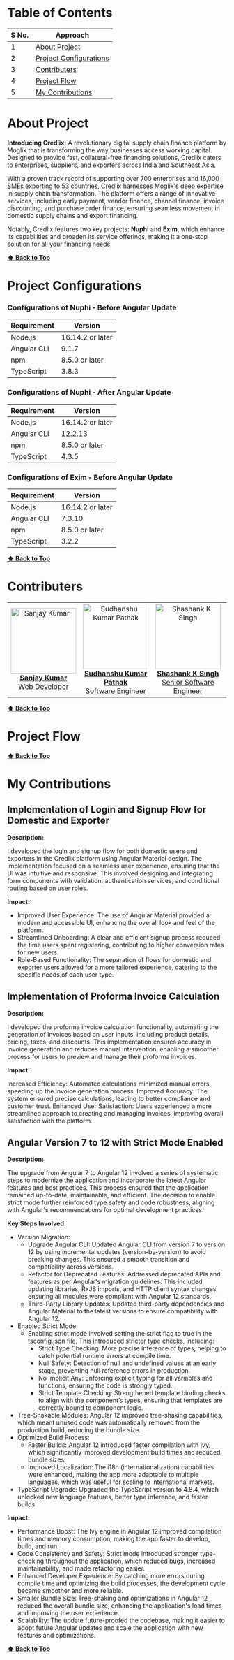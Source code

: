 # Table of Contents

| S No. | Approach                                          |
| ----- | ------------------------------------------------- |
| 1     | [About Project](#About-Project)                   |
| 2     | [Project Configurations](#Project-Configurations) |
| 3     | [Contributers](#Contributers)                     |
| 4     | [Project Flow](#Project-Flow)                     |
| 5     | [My Contributions](#My-Contributions)             |

# About Project

**Introducing Credlix:** A revolutionary digital supply chain finance platform by Moglix that is transforming the way businesses access working capital. Designed to provide fast, collateral-free financing solutions, Credlix caters to enterprises, suppliers, and exporters across India and Southeast Asia.

With a proven track record of supporting over 700 enterprises and 16,000 SMEs exporting to 53 countries, Credlix harnesses Moglix's deep expertise in supply chain transformation. The platform offers a range of innovative services, including early payment, vendor finance, channel finance, invoice discounting, and purchase order finance, ensuring seamless movement in domestic supply chains and export financing.

Notably, Credlix features two key projects: **Nuphi** and **Exim**, which enhance its capabilities and broaden its service offerings, making it a one-stop solution for all your financing needs.

**[⬆ Back to Top](#table-of-contents)**

# Project Configurations

### Configurations of Nuphi - Before Angular Update

| Requirement | Version          |
| ----------- | ---------------- |
| Node.js     | 16.14.2 or later |
| Angular CLI | 9.1.7            |
| npm         | 8.5.0 or later   |
| TypeScript  | 3.8.3            |

### Configurations of Nuphi - After Angular Update

| Requirement | Version          |
| ----------- | ---------------- |
| Node.js     | 16.14.2 or later |
| Angular CLI | 12.2.13          |
| npm         | 8.5.0 or later   |
| TypeScript  | 4.3.5            |

### Configurations of Exim - Before Angular Update

| Requirement | Version          |
| ----------- | ---------------- |
| Node.js     | 16.14.2 or later |
| Angular CLI | 7.3.10           |
| npm         | 8.5.0 or later   |
| TypeScript  | 3.2.2            |

**[⬆ Back to Top](#table-of-contents)**

# Contributers

<p align="center">
    <table>
        <tr>
            <td align="center">
                <a href="https://www.linkedin.com/in/sanjay9616/" target="_blank" title="Sanjay Kumar">
                    <img src="https://github.com/user-attachments/assets/959ee001-8a02-407e-af5d-3a61fae65679" alt="Sanjay Kumar" width="150" height="150" />
                    <br>
                    <b>Sanjay Kumar</b><br>
                    <div>Web Developer</div>
                </a>
            </td>
            <td align="center">
                <a href="https://www.linkedin.com/in/sudh-pathak/" target="_blank" title="Sudhanshu Kumar Pathak">
                    <img src="https://github.com/user-attachments/assets/c82146cf-2c47-47e7-b4c3-3ed2e8dd8ccd" alt="Sudhanshu Kumar Pathak" width="150" height="150" />
                    <br>
                    <b>Sudhanshu Kumar Pathak</b><br>
                    <div>Software Engineer</div>
                </a>
            </td>
            <td align="center">
                <a href="https://www.linkedin.com/in/shashank-k-singh-72b1b3135/" target="_blank" title="Shashank K Singh">
                    <img src="https://github.com/user-attachments/assets/9ab3b1f6-ddb0-417c-a7a0-8154a58d9982" alt="Shashank K Singh" width="150" height="150" />
                    <br>
                    <b>Shashank K Singh</b><br>
                    <div>Senior Software Engineer</div>
                </a>
            </td>
            <td align="center">
                <a href="https://www.linkedin.com/in/shashank-k-singh-72b1b3135/" target="_blank" title="Shashank K Singh">
                    <img src="https://github.com/user-attachments/assets/9ab3b1f6-ddb0-417c-a7a0-8154a58d9982" alt="Shashank K Singh" width="150" height="150" />
                    <br>
                    <b>Shashank K Singh</b><br>
                    <div>Senior Software Engineer</div>
                </a>
            </td>
            <td align="center">
                <a href="https://www.linkedin.com/in/rishi-shrivastava-a26930115/" target="_blank" title="Rishi Shrivastava">
                    <img src="https://github.com/user-attachments/assets/9ab3b1f6-ddb0-417c-a7a0-8154a58d9982" alt="Rishi Shrivastava" width="150" height="150" />
                    <br>
                    <b>Rishi Shrivastava</b><br>
                    <div>Lead Engineer</div>
                </a>
            </td>
        </tr>
    </table>
</p>

**[⬆ Back to Top](#table-of-contents)**

# Project Flow

**[⬆ Back to Top](#table-of-contents)**

# My Contributions

## Implementation of Login and Signup Flow for Domestic and Exporter

**Description:**

I developed the login and signup flow for both domestic users and exporters in the Credlix platform using Angular Material design. The implementation focused on a seamless user experience, ensuring that the UI was intuitive and responsive. This involved designing and integrating form components with validation, authentication services, and conditional routing based on user roles.

**Impact:**

- Improved User Experience: The use of Angular Material provided a modern and accessible UI, enhancing the overall look and feel of the platform.
- Streamlined Onboarding: A clear and efficient signup process reduced the time users spent registering, contributing to higher conversion rates for new users.
- Role-Based Functionality: The separation of flows for domestic and exporter users allowed for a more tailored experience, catering to the specific needs of each user type.

## Implementation of Proforma Invoice Calculation

**Description:**

I developed the proforma invoice calculation functionality, automating the generation of invoices based on user inputs, including product details, pricing, taxes, and discounts. This implementation ensures accuracy in invoice generation and reduces manual intervention, enabling a smoother process for users to preview and manage their proforma invoices.

**Impact:**

Increased Efficiency: Automated calculations minimized manual errors, speeding up the invoice generation process.
Improved Accuracy: The system ensured precise calculations, leading to better compliance and customer trust.
Enhanced User Satisfaction: Users experienced a more streamlined approach to creating and managing invoices, improving overall satisfaction with the platform.

## Angular Version 7 to 12 with Strict Mode Enabled

**Description:**

The upgrade from Angular 7 to Angular 12 involved a series of systematic steps to modernize the application and incorporate the latest Angular features and best practices. This process ensured that the application remained up-to-date, maintainable, and efficient. The decision to enable strict mode further reinforced type safety and code robustness, aligning with Angular's recommendations for optimal development practices.

**Key Steps Involved:**

- Version Migration:
    - Upgrade Angular CLI: Updated Angular CLI from version 7 to version 12 by using incremental updates (version-by-version) to avoid breaking changes. This ensured a smooth transition and compatibility across versions.
    - Refactor for Deprecated Features: Addressed deprecated APIs and features as per Angular's migration guidelines. This included updating libraries, RxJS imports, and HTTP client syntax changes, ensuring all modules were compliant with Angular 12 standards.
    - Third-Party Library Updates: Updated third-party dependencies and Angular Material to the latest versions to ensure compatibility with Angular 12.
- Enabled Strict Mode:
    - Enabling strict mode involved setting the strict flag to true in the tsconfig.json file. This introduced stricter type checks, including:
        - Strict Type Checking: More precise inference of types, helping to catch potential runtime errors at compile time.
        - Null Safety: Detection of null and undefined values at an early stage, preventing null reference errors in production.
        - No Implicit Any: Enforcing explicit typing for all variables and functions, ensuring the code is strongly typed.
        - Strict Template Checking: Strengthened template binding checks to align with the component’s types, ensuring that templates are correctly bound to component logic.
- Tree-Shakable Modules: Angular 12 improved tree-shaking capabilities, which meant unused code was automatically removed from the production build, reducing the bundle size.
- Optimized Build Process:
    - Faster Builds: Angular 12 introduced faster compilation with Ivy, which significantly improved development build times and reduced bundle sizes.
    - Improved Localization: The i18n (internationalization) capabilities were enhanced, making the app more adaptable to multiple languages, which was useful for scaling to international markets.
- TypeScript Upgrade: Upgraded the TypeScript version to 4.8.4, which unlocked new language features, better type inference, and faster builds.

**Impact:**

- Performance Boost: The Ivy engine in Angular 12 improved compilation times and memory consumption, making the app faster to develop, build, and run.
- Code Consistency and Safety: Strict mode introduced stronger type-checking throughout the application, which reduced bugs, increased maintainability, and made refactoring easier.
- Enhanced Developer Experience: By catching more errors during compile time and optimizing the build processes, the development cycle became smoother and more reliable.
- Smaller Bundle Size: Tree-shaking and optimizations in Angular 12 reduced the overall bundle size, enhancing the application's load times and improving the user experience.
- Scalability: The update future-proofed the codebase, making it easier to adopt future Angular updates and scale the application with new features and optimizations.

**[⬆ Back to Top](#table-of-contents)**
